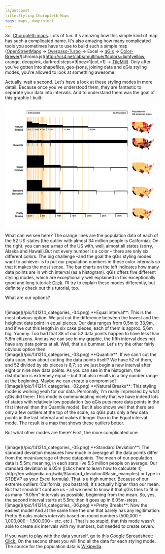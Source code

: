 ```yaml
---
layout:post
title:Styling Choropleth Maps
tags: maps, dayproject
---
```


So, [Choropleth maps](http://en.wikipedia.org/wiki/Choropleth_map). Lots of fun. It's amazing how this simple kind of map has such a complicated name. It's also amazing how many complicated tools you sometimes have to use to build such a simple map ([OpenStreetMaps](http://www.openstreetmap.org/) &rarr; [Overpass-Turbo](http://overpass-turbo.eu) &rarr; Excel &rarr; [qGis](http://www.qgis.org/de/site/) &rarr; [Color-Brewer](http://colorbrewer2.org/)/[chroma.js](http://vis4.net/labs/multihue/#colors=lightyellow, orange, deeppink, darkred|steps=9|bez=1|coL=1) &rarr; [TileMill](https://www.mapbox.com/tilemill/)). Only after you've gotten into shapefiles, geo-jsons, joining data and qGis styling modes, you're allowed to look at something awesome. 

Actually, wait a second. Let's have a look at these styling modes in more detail. Because once you've understood them, they are fantastic to separate your data into intervals. And to understand them was the goal of this graphic I built:

![image](/pic/141214_categories.jpg)

What can we see here? The orange lines are the population data of each of the 52 US-states (the outlier with almost 34 million people is California). On the right, you can see a map of the US with, well, almost all states (sorry, Alaska and Hawaii).But not every number is a color – there are only six different colors. The big challenge –and the goal the qGis styling modes want to achieve– is to put our population numbers in these color intervals so that it makes the most sense.  The bar charts on the left indicates how many data points are in which interval (as a histogram). qGis offers five different styling modes, which are exceptionally well explained in this exceptionally good and long tutorial: [Click](http://qgis.spatialthoughts.com/2012/02/tutorial-styling-vector-data-in-qgis.html). I'll try to explain these modes differently, but definitely check out this tutorial, too. 

What are our options? 

<br>
![image](/pic/141214_categories_-04.png)
**Equal interval**: This is the most obvious option: We just cut the difference between the lowest and the heighest data point in equal pieces. Our data ranges from 0,5m to 33,9m, and if we cut this length in six cake pieces, each of them is approx. 5,6m big. Yummy. 
Too bad that 38 of our 52 data points happen to have less than 5,6m citizens. And as we can see in my graphic, the fifth interval does not have any data points at all. Well, that's a bummer. Let's try the other fairly obvious option then:

<br>
![image](/pic/141214_categories_-03.png)
**Quantile**: If we can't cut the data span, how about cutting the data points itself? We have 52 of them, and 52 divided by six pieces is 8,7; so we just begin a new interval after eight or nine new data points. As you can see in the histogram, the distribution is extremely equal – but that also results in a tiny number range at the beginning. Maybe we can create a compromise? 

<br>
![image](/pic/141214_categories_-02.png)
**Natural Breaks**: This styling mode is working yeah for our data. Personally, I'm really impressed by what qGis did there: This mode is communicating nicely that we have indeed lots of states with relatively low population (so qGis puts more data points in the first interval than the Quantile mode). But it also shows well that there are only a few outliers at the top of the scale, so qGis puts only a few data points in the last interval and makes it longer than in the Equal interval mode. The result is a map that shows these outliers better. 

But what other modes are there? First, the more complicated one:

<br>
![image](/pic/141214_categories_-05.png)
**Standard Deviation**: The standard deviation measures how much in average all the data points differ from the mean/average of these datapoints. The mean of our population data is 5.5m; meaning, in each state live 5.5 million people on average. Our standard deviation is 6.05m ([click here to learn how to calculate it](http://en.wikipedia.org/wiki/Standard_deviation#Basic_examples) or type in STDEVP as your Excel formula). That is a high number. Because of our extreme outliers (California, you bastard), it's actually higher than our mean. But that shouldn't confuse us – all we need to know it that qGis tries to fit in as many "6.05m"-intervals as possible, beginning from the mean. So, yes, the second interval starts at 5.5m; than it goes up in 6.05m-steps. 

<br>
![image](/pic/141214_categories_-06.png)
**Pretty Breaks**: Now the easiest mode! And at the same time the one that barely has any legitimation: Pretty Breaks makes intervals based on round numbers (500,000 - 1,000,000 - 1,500,000 – etc. etc.). That is so stupid, that this mode wasn't able to create six intervals with my numbers, but needed to create seven. 

If you want to play with the data yourself, go to this Google Spreadsheet: [Click.](https://docs.google.com/spreadsheets/d/1JtzJBUUxESZvIZLi0KX1JoHEA_Kj6U0kSCAWStrAyvY/edit?usp=sharing) On the second sheet you will find all the data for each styling mode. The source for the population data is [Wikipedia](en.wikipedia.org/wiki/List_of_U.S._states_and_territories_by_population).



